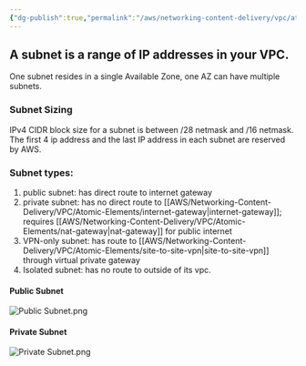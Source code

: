 ```yaml
---
{"dg-publish":true,"permalink":"/aws/networking-content-delivery/vpc/atomic-elements/subnet/","title":"Subnet"}
---
```


## A subnet is a range of IP addresses in your VPC.

One subnet resides in a single Available Zone, one AZ can have multiple subnets.

### Subnet Sizing

IPv4 CIDR block size for a subnet is between /28 netmask and /16 netmask.
The first 4 ip address and the last IP address in each subnet are reserved by AWS.

### Subnet types:
1. public subnet: has direct route to internet gateway
2. private subnet: has no direct route to [[AWS/Networking-Content-Delivery/VPC/Atomic-Elements/internet-gateway\|internet-gateway]]; requires [[AWS/Networking-Content-Delivery/VPC/Atomic-Elements/nat-gateway\|nat-gateway]] for public internet
3. VPN-only subnet: has route to [[AWS/Networking-Content-Delivery/VPC/Atomic-Elements/site-to-site-vpn\|site-to-site-vpn]] through virtual private gateway
4. Isolated subnet: has no route to outside of its vpc.


#### **Public Subnet**


![Public Subnet.png](/img/user/AWS/Networking-Content-Delivery/VPC/png/Public%20Subnet.png)
#### **Private Subnet**
![Private Subnet.png](/img/user/AWS/Networking-Content-Delivery/VPC/png/Private%20Subnet.png)